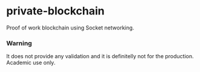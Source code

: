 # private-blockchain
Proof of work blockchain using Socket networking.

### Warning
It does not provide any validation and it is definitelly not for the production. Academic use only.